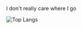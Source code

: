 I don't really care where I go

![Top Langs](https://github-readme-stats-git-master-hespadas-projects.vercel.app/api/top-langs/?username=hespadas&layout=compact&bg_color=000&border_color=30A3DC&title_color=E94D5F&text_color=FFF&count_private=true&include_all_commits=true)
